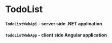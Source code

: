 # TodoList

#### `TodoListWebApi` - server side .NET application
#### `TodoListWebApp` - client side Angular application
